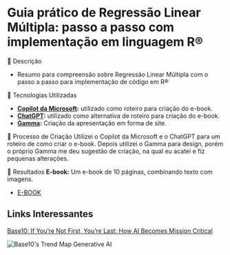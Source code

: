 # Guia prático de Regressão Linear Múltipla: passo a passo com implementação em linguagem R®
📒 Descrição
- Resumo para compreensão sobre Regressão Linear Múltipla com o passo a passo para implementação de código em R®

🤖 Tecnologias Utilizadas
- **[Copilot da Microsoft](https://www.microsoft.com):** utilizado como roteiro para criação do e-book.
- **[ChatGPT](https://chatgpt.com/):** utilizado como alternativa de roteiro para criação do e-book.
- **[Gamma](https://www.canva.com):** Criação da apresentação em forma de site.

🧐 Processo de Criação
Utilizei o Copilot da Microsoft e o ChatGPT para um roteiro de como criar o e-book. Depois utilizei o Gamma para design, porém o próprio Gamma me deu sugestão de criação, na qual eu acatei e fiz pequenas alterações.

🚀 Resultados
**E-book:** Um e-book de 10 páginas, combinando texto com imagens.

- [E-BOOK](https://gamma.app/docs/Guia-pratico-de-Regressao-Linear-Multipla-passo-a-passo-com-imple-zlv07dsr3ml0jjb?mode=doc)

## Links Interessantes

[Base10: If You’re Not First, You’re Last: How AI Becomes Mission Critical](https://base10.vc/post/generative-ai-mission-critical/)

![Base10's Trend Map Generative AI](https://github.com/digitalinnovationone/lab-natty-or-not/assets/730492/f4df26e8-f8f7-4419-8252-c69d73ea930c)
